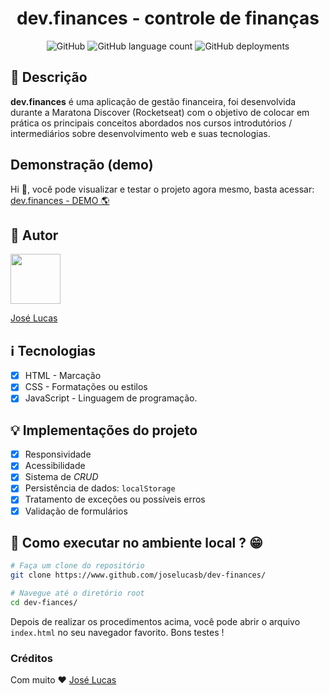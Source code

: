 <h1 align="center">
  dev.finances - controle de finanças
</h1>

<p align="center">
  <img alt="GitHub" src="https://img.shields.io/github/license/joselucasb/dev-finances?color=%2300be66&style=for-the-badge">
  
  <img alt="GitHub language count" src="https://img.shields.io/github/languages/count/joselucasb/dev-finances?color=%23069c56&style=for-the-badge">

  <img alt="GitHub deployments" src="https://img.shields.io/github/deployments/joselucasb/dev-finances/github-pages?color=%23069c56&style=for-the-badge">
</p>

## :book: Descrição

**dev.finances** é uma aplicação de gestão financeira, foi desenvolvida
durante a Maratona Discover (Rocketseat) com o objetivo de colocar
em prática os principais conceitos abordados nos cursos introdutórios / intermediários
sobre desenvolvimento web e suas tecnologias.

## Demonstração (demo)

Hi :wave:, você pode visualizar e testar o projeto agora mesmo, basta
acessar: [dev.finances - DEMO :earth_americas:](https://joselucasb.github.io/dev-finances)

## :boy: Autor

[<img src="https://avatars.githubusercontent.com/u/74370960?v=4" width="80px;"/>](https://github.com/joselucasb)

[José Lucas](https://www.github.com/joselucasb)

## :information_source: Tecnologias

- [x] HTML - Marcação
- [x] CSS - Formatações ou estilos
- [x] JavaScript - Linguagem de programação.

## :bulb: Implementações do projeto

- [x] Responsividade
- [x] Acessibilidade
- [x] Sistema de _CRUD_
- [x] Persistência de dados: `localStorage`
- [x] Tratamento de exceções ou possíveis erros
- [x] Validação de formulários

## :wrench: Como executar no ambiente local ? :grin:

```bash
# Faça um clone do repositório
git clone https://www.github.com/joselucasb/dev-finances/

# Navegue até o diretório root
cd dev-fiances/
```

Depois de realizar os procedimentos acima, você pode abrir o
arquivo `index.html` no seu navegador favorito. Bons testes !

### Créditos

Com muito :heart: [José Lucas](https://www.github.com/joselucasb)

